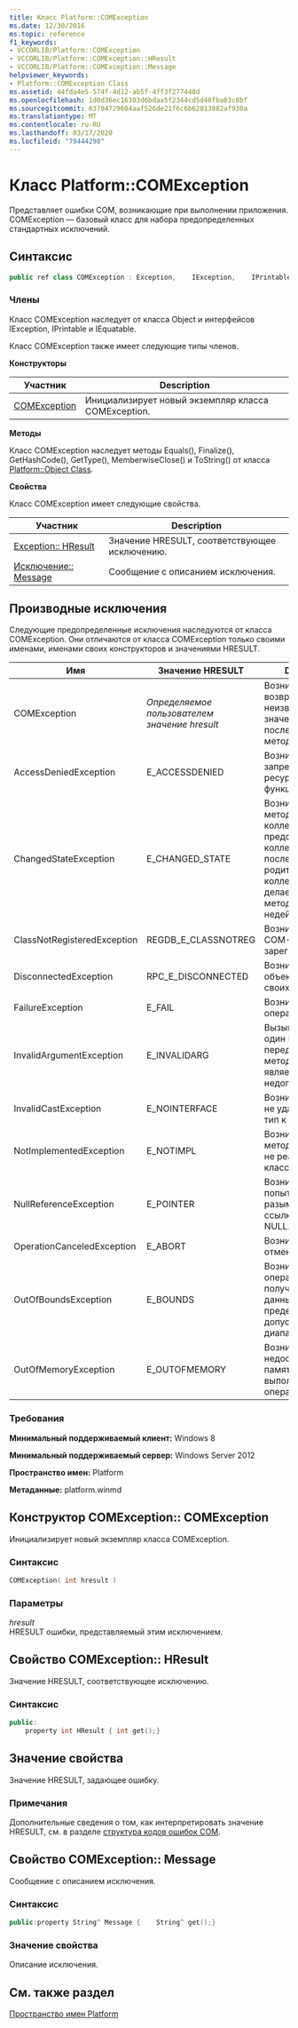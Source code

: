 ```yaml
---
title: Класс Platform::COMException
ms.date: 12/30/2016
ms.topic: reference
f1_keywords:
- VCCORLIB/Platform::COMException
- VCCORLIB/Platform::COMException::HResult
- VCCORLIB/Platform::COMException::Message
helpviewer_keywords:
- Platform::COMException Class
ms.assetid: 44fda4e5-574f-4d12-ab5f-4ff3f277448d
ms.openlocfilehash: 1d0d36ec16303d6bdaa5f2344cd5d48fba03c8bf
ms.sourcegitcommit: 63784729604aaf526de21f6c6b62813882af930a
ms.translationtype: MT
ms.contentlocale: ru-RU
ms.lasthandoff: 03/17/2020
ms.locfileid: "79444298"
---
```

# <a name="platformcomexception-class"></a>Класс Platform::COMException

Представляет ошибки COM, возникающие при выполнении приложения. COMException — базовый класс для набора предопределенных стандартных исключений.

## <a name="syntax"></a>Синтаксис

```cpp
public ref class COMException : Exception,    IException,    IPrintable,    IEquatable
```

### <a name="members"></a>Члены

Класс COMException наследует от класса Object и интерфейсов IException, IPrintable и IEquatable.

Класс COMException также имеет следующие типы членов.

**Конструкторы**

|Участник|Description|
|------------|-----------------|
|[COMException](#ctor)|Инициализирует новый экземпляр класса COMException.|

**Методы**

Класс COMException наследует методы Equals(), Finalize(), GetHashCode(), GetType(), MemberwiseClose() и ToString() от класса [Platform::Object Class](../cppcx/platform-object-class.md).

**Свойства**

Класс COMException имеет следующие свойства.

|Участник|Description|
|------------|-----------------|
|[Exception:: HResult](#hresult)|Значение HRESULT, соответствующее исключению.|
|[Исключение:: Message](#message)|Сообщение с описанием исключения.|

## <a name="derived-exceptions"></a>Производные исключения

Следующие предопределенные исключения наследуются от класса COMException. Они отличаются от класса COMException только своими именами, именами своих конструкторов и значениями HRESULT.

|Имя|Значение HRESULT|Description|
|----------|------------------------|-----------------|
|COMException|*Определяемое пользователем значение hresult*|Возникает при возвращении неизвестного значения HRESULT после вызова метода COM.|
|AccessDeniedException|E_ACCESSDENIED|Возникает при запрете доступа к ресурсу или функции.|
|ChangedStateException|E_CHANGED_STATE|Возникает, если метод итератора коллекции или представления коллекции вызван после изменения родительской коллекции, что делает результаты метода недействительными.|
|ClassNotRegisteredException|REGDB_E_CLASSNOTREG|Возникает, если COM-класс не зарегистрирован.|
|DisconnectedException|RPC_E_DISCONNECTED|Возникает, если объект отключен от своих клиентов.|
|FailureException|E_FAIL|Возникает при сбое операции.|
|InvalidArgumentException|E_INVALIDARG|Вызывается, если один из передаваемых методу аргументов является недопустимым.|
|InvalidCastException|E_NOINTERFACE|Возникает, если тип не удается привести тип к другому типу.|
|NotImplementedException|E_NOTIMPL|Возникает, если метод интерфейса не реализован в классе.|
|NullReferenceException|E_POINTER|Возникает при попытке разыменовать ссылку на объект NULL.|
|OperationCanceledException|E_ABORT|Возникает при отмене операции.|
|OutOfBoundsException|E_BOUNDS|Возникает, когда операция пытается получить доступ к данным за пределами допустимого диапазона.|
|OutOfMemoryException|E_OUTOFMEMORY|Возникает, если недостаточно памяти для выполнения операции.|

### <a name="requirements"></a>Требования

**Минимальный поддерживаемый клиент:** Windows 8

**Минимальный поддерживаемый сервер:** Windows Server 2012

**Пространство имен:** Platform

**Метаданные:** platform.winmd

## <a name="ctor"></a>Конструктор COMException:: COMException

Инициализирует новый экземпляр класса COMException.

### <a name="syntax"></a>Синтаксис

```cpp
COMException( int hresult )
```

### <a name="parameters"></a>Параметры

*hresult*<br/>
HRESULT ошибки, представляемый этим исключением.

## <a name="hresult"></a>Свойство COMException:: HResult

Значение HRESULT, соответствующее исключению.

### <a name="syntax"></a>Синтаксис

```cpp
public:
    property int HResult { int get();}
```

## <a name="property-value"></a>Значение свойства

Значение HRESULT, задающее ошибку.

### <a name="remarks"></a>Примечания

Дополнительные сведения о том, как интерпретировать значение HRESULT, см. в разделе [структура кодов ошибок COM](/windows/win32/com/structure-of-com-error-codes).

## <a name="message"></a>Свойство COMException:: Message

Сообщение с описанием исключения.

### <a name="syntax"></a>Синтаксис

```cpp
public:property String^ Message {    String^ get();}
```

### <a name="property-value"></a>Значение свойства

Описание исключения.

## <a name="see-also"></a>См. также раздел

[Пространство имен Platform](../cppcx/platform-namespace-c-cx.md)
